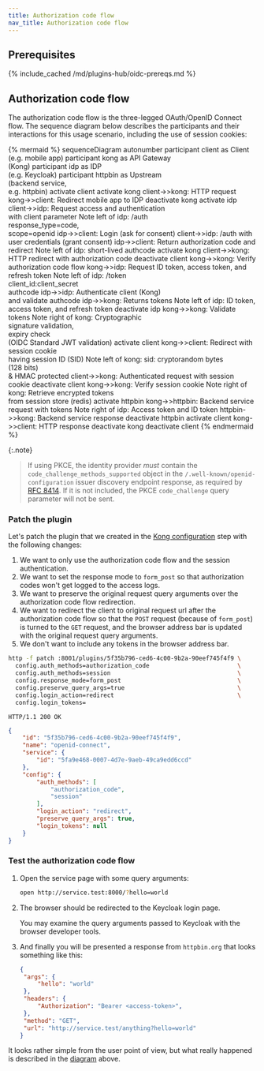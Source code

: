 ```yaml
---
title: Authorization code flow
nav_title: Authorization code flow
---
```


## Prerequisites

{% include_cached /md/plugins-hub/oidc-prereqs.md %}

## Authorization code flow

The authorization code flow is the three-legged OAuth/OpenID Connect flow.
The sequence diagram below describes the participants and their interactions
for this usage scenario, including the use of session cookies:

<!--vale off-->
{% mermaid %}
sequenceDiagram
    autonumber
    participant client as Client <br>(e.g. mobile app)
    participant kong as API Gateway <br>(Kong)
    participant idp as IDP <br>(e.g. Keycloak)
    participant httpbin as Upstream <br>(backend service,<br> e.g. httpbin)
    activate client
    activate kong
    client->>kong: HTTP request
    kong->>client: Redirect mobile app to IDP 
    deactivate kong
    activate idp
    client->>idp: Request access and authentication<br>with client parameter
    Note left of idp: /auth<br>response_type=code,<br>scope=openid
    idp->>client: Login (ask for consent)
    client->>idp: /auth with user credentials (grant consent)
    idp->>client: Return authorization code and redirect
    Note left of idp: short-lived authcode
    activate kong
    client->>kong: HTTP redirect with authorization code
    deactivate client
    kong->>kong: Verify authorization code flow
    kong->>idp: Request ID token, access token, and refresh token
    Note left of idp: /token<br>client_id:client_secret<br>authcode
    idp->>idp: Authenticate client (Kong)<br>and validate authcode
    idp->>kong: Returns tokens
    Note left of idp: ID token, access token, and refresh token
    deactivate idp
    kong->>kong: Validate tokens
    Note right of kong: Cryptographic<br>signature validation,<br>expiry check<br>(OIDC Standard JWT validation)
    activate client
    kong->>client: Redirect with session cookie<br>having session ID (SID)
    Note left of kong: sid: cryptorandom bytes <br>(128 bits)<br>& HMAC protected
    client->>kong: Authenticated request with session cookie
    deactivate client
    kong->>kong: Verify session cookie
    Note right of kong: Retrieve encrypted tokens<br>from session store (redis)
    activate httpbin
    kong->>httpbin: Backend service request with tokens
    Note right of idp: Access token and ID token
    httpbin->>kong: Backend service response
    deactivate httpbin
    activate client
    kong->>client: HTTP response
    deactivate kong
    deactivate client
{% endmermaid %}
<!--vale on-->

{:.note}
> If using PKCE, the identity provider *must* contain the `code_challenge_methods_supported` object in the `/.well-known/openid-configuration` issuer discovery endpoint response, as required by [RFC 8414](https://www.rfc-editor.org/rfc/rfc8414.html). If it is not included, the PKCE `code_challenge` query parameter will not be sent.

### Patch the plugin

Let's patch the plugin that we created in the [Kong configuration](#prerequisites) step with the following changes:

1. We want to only use the authorization code flow and the session authentication.
2. We want to set the response mode to `form_post` so that authorization codes won't get logged to the access logs.
3. We want to preserve the original request query arguments over the authorization code flow redirection.
3. We want to redirect the client to original request url after the authorization code flow so that
   the `POST` request (because of `form_post`) is turned to the `GET` request, and the browser address bar is updated
   with the original request query arguments.
4. We don't want to include any tokens in the browser address bar.

```bash
http -f patch :8001/plugins/5f35b796-ced6-4c00-9b2a-90eef745f4f9 \
  config.auth_methods=authorization_code                         \
  config.auth_methods=session                                    \
  config.response_mode=form_post                                 \
  config.preserve_query_args=true                                \
  config.login_action=redirect                                   \
  config.login_tokens=
```
```http
HTTP/1.1 200 OK
```
```json
{
    "id": "5f35b796-ced6-4c00-9b2a-90eef745f4f9",
    "name": "openid-connect",
    "service": {
        "id": "5fa9e468-0007-4d7e-9aeb-49ca9edd6ccd"
    },
    "config": {
        "auth_methods": [
            "authorization_code",
            "session"
        ],
        "login_action": "redirect",
        "preserve_query_args": true,
        "login_tokens": null
    }
}
```

### Test the authorization code flow

1. Open the service page with some query arguments:

   ```bash
   open http://service.test:8000/?hello=world
   ```

2. The browser should be redirected to the Keycloak login page.

   You may examine the query arguments passed to Keycloak with the browser developer tools.

3. And finally you will be presented a response from `httpbin.org` that looks something like this:

   ```json
   {
    "args": {
        "hello": "world"
    },
    "headers": {
        "Authorization": "Bearer <access-token>",
    },
    "method": "GET",
    "url": "http://service.test/anything?hello=world"
   }
   ```

It looks rather simple from the user point of view, but what really happened is
described in the [diagram](#authorization-code-flow) above.
